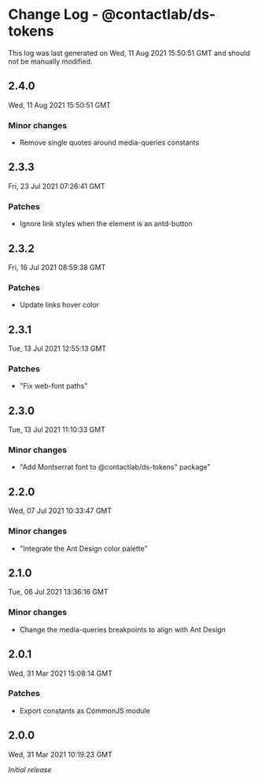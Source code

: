 # Change Log - @contactlab/ds-tokens

This log was last generated on Wed, 11 Aug 2021 15:50:51 GMT and should not be manually modified.

## 2.4.0
Wed, 11 Aug 2021 15:50:51 GMT

### Minor changes

- Remove single quotes around media-queries constants

## 2.3.3
Fri, 23 Jul 2021 07:26:41 GMT

### Patches

- Ignore link styles when the element is an antd-button

## 2.3.2
Fri, 16 Jul 2021 08:59:38 GMT

### Patches

- Update links hover color

## 2.3.1
Tue, 13 Jul 2021 12:55:13 GMT

### Patches

- "Fix web-font paths"

## 2.3.0
Tue, 13 Jul 2021 11:10:33 GMT

### Minor changes

- "Add Montserrat font to @contactlab/ds-tokens" package"

## 2.2.0
Wed, 07 Jul 2021 10:33:47 GMT

### Minor changes

- "Integrate the Ant Design color palette"

## 2.1.0
Tue, 06 Jul 2021 13:36:16 GMT

### Minor changes

- Change the media-queries breakpoints to align with Ant Design

## 2.0.1
Wed, 31 Mar 2021 15:08:14 GMT

### Patches

- Export constants as CommonJS module

## 2.0.0
Wed, 31 Mar 2021 10:19:23 GMT

_Initial release_

